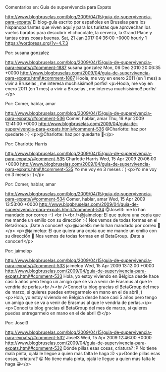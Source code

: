 Comentarios en: Guía de supervivencia para Expats

http://www.blogbruselas.com/blog/2009/04/15/guia-de-supervivencia-para-expats/
El blog-guía escrito por españoles en Bruselas para los hispanoparlantes
que viven aquí y para los turistas que aprovechan los vuelos baratos
para descubrir el chocolate, la cerveza, la Grand Place y tantas otras
cosas buenas. Sat, 21 Jan 2017 04:36:00 +0000 hourly 1
https://wordpress.org/?v=4.7.3

Por: susana gonzalez

http://www.blogbruselas.com/blog/2009/04/15/guia-de-supervivencia-para-expats/\#comment-1887
susana gonzalez Mon, 06 Dec 2010 20:06:35 +0000
http://www.blogbruselas.com/2009/04/guia-de-supervivencia-para-expats.html\#comment-1887
Hoola, me voy en enero 2011 (en 1 mes) a vivir a Bruselas , me interesa
muchisisimo!! porfis! \<p\>Hoola, me voy en enero 2011 (en 1 mes) a
vivir a Bruselas , me interesa muchisisimo!! porfis!\</p\>

Por: Comer, hablar, amar

http://www.blogbruselas.com/blog/2009/04/15/guia-de-supervivencia-para-expats/\#comment-536
Comer, hablar, amar Thu, 16 Apr 2009 12:41:00 +0000
http://www.blogbruselas.com/2009/04/guia-de-supervivencia-para-expats.html\#comment-536
\@Charlotte: haz por quedarte :-) \<p\>\@Charlotte: haz por quedarte
🙂\</p\>

Por: Charlotte Harris

http://www.blogbruselas.com/blog/2009/04/15/guia-de-supervivencia-para-expats/\#comment-535
Charlotte Harris Wed, 15 Apr 2009 20:06:00 +0000
http://www.blogbruselas.com/2009/04/guia-de-supervivencia-para-expats.html\#comment-535
Yo me voy en 3 meses :\`( \<p\>Yo me voy en 3 meses :\`(\</p\>

Por: Comer, hablar, amar

http://www.blogbruselas.com/blog/2009/04/15/guia-de-supervivencia-para-expats/\#comment-534
Comer, hablar, amar Wed, 15 Apr 2009 13:53:00 +0000
http://www.blogbruselas.com/2009/04/guia-de-supervivencia-para-expats.html\#comment-534
\@Josel3: me lo han mandado por correo :-) &lt;br /&gt;&lt;br
/&gt;\@jaimelop: El que quiera una copia que me mande un emilio con su
dirección :-) Nos vemos de todas formas en el BetaGroup. ¡Date a
conocer! \<p\>\@Josel3: me lo han mandado por correo 🙂 \</p\>
\<p\>\@jaimelop: El que quiera una copia que me mande un emilio con su
dirección 🙂 Nos vemos de todas formas en el BetaGroup. ¡Date a
conocer!\</p\>

Por: jaimelop

http://www.blogbruselas.com/blog/2009/04/15/guia-de-supervivencia-para-expats/\#comment-533
jaimelop Wed, 15 Apr 2009 13:12:00 +0000
http://www.blogbruselas.com/2009/04/guia-de-supervivencia-para-expats.html\#comment-533
Hola, yo estoy viviendo en Bélgica desde hace casi 5 años pero tengo un
amigo que se va a venir de Erasmus al que le vendría de perlas.&lt;br
/&gt;&lt;br /&gt;Conocí tu blog gracias el BetaGroup del mes de marzo,
si quieres puedes entregarmelo en mano en el de abril ;) \<p\>Hola, yo
estoy viviendo en Bélgica desde hace casi 5 años pero tengo un amigo que
se va a venir de Erasmus al que le vendría de perlas.\</p\> \<p\>Conocí
tu blog gracias el BetaGroup del mes de marzo, si quieres puedes
entregarmelo en mano en el de abril 😉\</p\>

Por: Josel3

http://www.blogbruselas.com/blog/2009/04/15/guia-de-supervivencia-para-expats/\#comment-532
Josel3 Wed, 15 Apr 2009 12:46:00 +0000
http://www.blogbruselas.com/2009/04/guia-de-supervivencia-para-expats.html\#comment-532
Dónde pillas esas cosas, criatura? :P No tiene mala pinta, ojalá le
llegue a quien más falta le haga :D \<p\>Dónde pillas esas cosas,
criatura? 😛 No tiene mala pinta, ojalá le llegue a quien más falta le
haga 😀\</p\>
